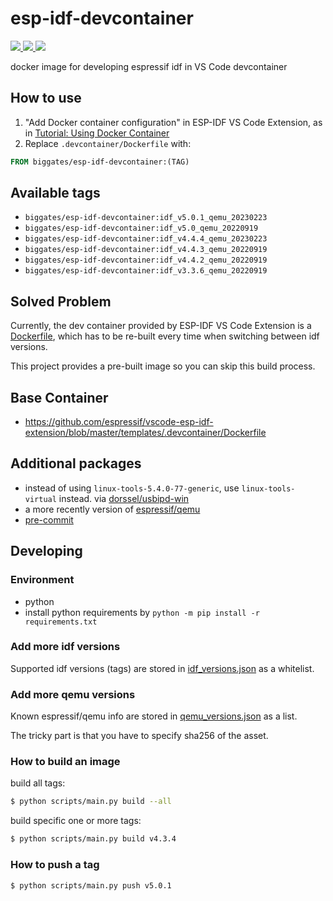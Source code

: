 # esp-idf-devcontainer

[![](https://img.shields.io/docker/pulls/biggates/esp-idf-devcontainer?label=idf_v5.0.1_qemu_20220919) ![](https://img.shields.io/docker/pulls/biggates/esp-idf-devcontainer?label=idf_v4.4.3_qemu_20220919) ![](https://img.shields.io/docker/pulls/biggates/esp-idf-devcontainer?label=idf_v3.3.6_qemu_20220919)](https://hub.docker.com/r/biggates/esp-idf-devcontainer/tags)

docker image for developing espressif idf in VS Code devcontainer

## How to use

1. "Add Docker container configuration" in ESP-IDF VS Code Extension, as in [Tutorial: Using Docker Container](https://github.com/espressif/vscode-esp-idf-extension/blob/master/docs/tutorial/using-docker-container.md)
2. Replace `.devcontainer/Dockerfile` with:

  ```dockerfile
  FROM biggates/esp-idf-devcontainer:(TAG)
  ```

## Available tags

* `biggates/esp-idf-devcontainer:idf_v5.0.1_qemu_20230223`
* `biggates/esp-idf-devcontainer:idf_v5.0_qemu_20220919`
* `biggates/esp-idf-devcontainer:idf_v4.4.4_qemu_20230223`
* `biggates/esp-idf-devcontainer:idf_v4.4.3_qemu_20220919`
* `biggates/esp-idf-devcontainer:idf_v4.4.2_qemu_20220919`
* `biggates/esp-idf-devcontainer:idf_v3.3.6_qemu_20220919`

## Solved Problem

Currently, the dev container provided by ESP-IDF VS Code Extension is a [Dockerfile](https://github.com/espressif/vscode-esp-idf-extension/blob/master/templates/.devcontainer/Dockerfile), which has to be re-built every time when switching between idf versions.

This project provides a pre-built image so you can skip this build process.

## Base Container

* https://github.com/espressif/vscode-esp-idf-extension/blob/master/templates/.devcontainer/Dockerfile

## Additional packages

* instead of using `linux-tools-5.4.0-77-generic`, use `linux-tools-virtual` instead. via [dorssel/usbipd-win](https://github.com/dorssel/usbipd-win/wiki/WSL-support#usbip-client-tools)
* a more recently version of [espressif/qemu](https://github.com/espressif/qemu/)
* [pre-commit](https://pre-commit.com/)

## Developing

### Environment

* python
* install python requirements by `python -m pip install -r requirements.txt`

### Add more idf versions

Supported idf versions (tags) are stored in [idf_versions.json](./idf_versions.json) as a whitelist.

### Add more qemu versions

Known espressif/qemu info are stored in [qemu_versions.json](./qemu_versions.json) as a list.

The tricky part is that you have to specify sha256 of the asset.

### How to build an image

build all tags:

```bash
$ python scripts/main.py build --all
```

build specific one or more tags:

```bash
$ python scripts/main.py build v4.3.4
```

### How to push a tag

```bash
$ python scripts/main.py push v5.0.1
```

